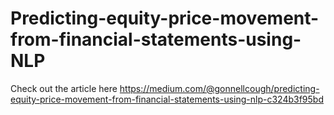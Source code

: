 # Predicting-equity-price-movement-from-financial-statements-using-NLP

Check out the article here https://medium.com/@gonnellcough/predicting-equity-price-movement-from-financial-statements-using-nlp-c324b3f95bd
